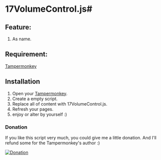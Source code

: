   [1]: https://chrome.google.com/webstore/detail/tampermonkey/dhdgffkkebhmkfjojejmpbldmpobfkfo  "Tampermonkey"
  
# 17VolumeControl.js#

## Feature: ##
1. As name.

## Requirement: ##
[Tampermonkey](https://chrome.google.com/webstore/detail/tampermonkey/dhdgffkkebhmkfjojejmpbldmpobfkfo)

## Installation ##
1. Open your [Tampermonkey][1].
2. Create a empty script.
3. Replace all of content with 17VolumeControl.js.
4. Refresh your pages.
5. enjoy or alter by yourself :)

### Donation ###
If you like this script very much, you could give me a little donation.
And I'll refund some for the Tampermonkey's author  :)

[![Donation](https://www.paypalobjects.com/webstatic/en_US/btn/btn_donate_pp_142x27.png)](https://www.paypal.com/cgi-bin/webscr?cmd=_s-xclick&hosted_button_id=5Z628ZZC6G9M4)
